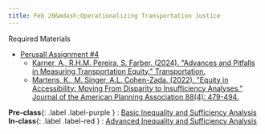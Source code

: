 ```yaml
---
title: Feb 20&mdash;Operationalizing Transportation Justice
---
```


Required Materials
* [Perusall Assignment #4](#)
    * [Karner, A., R.H.M. Pereira, S. Farber. (2024). "Advances and Pitfalls in Measuring Transportation Equity." Transportation.](https://link.springer.com/article/10.1007/s11116-023-10460-7)
    * [Martens,  K., M. Singer, A.L. Cohen-Zada. (2022). "Equity in Accessibility: Moving From Disparity to Insufficiency Analyses." Journal of the American Planning Association 88(4): 479-494.](https://www.tandfonline.com/doi/full/10.1080/01944363.2021.2016476)

**Pre-class**{: .label .label-purple }
: [Basic Inequality and Sufficiency Analysis](#)
**In-class**{: .label .label-red }
: [Advanced Inequality and Sufficiency Analysis](#)
